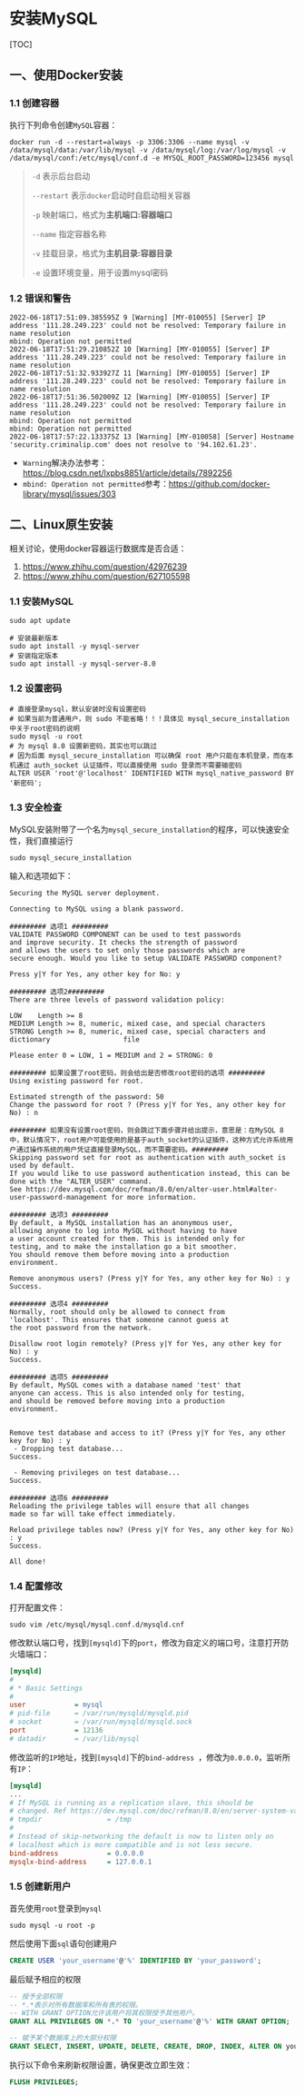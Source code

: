 # 安装MySQL

[TOC]

## 一、使用Docker安装

### 1.1 创建容器

执行下列命令创建`MySQL`容器：

```shell
docker run -d --restart=always -p 3306:3306 --name mysql -v /data/mysql/data:/var/lib/mysql -v /data/mysql/log:/var/log/mysql -v /data/mysql/conf:/etc/mysql/conf.d -e MYSQL_ROOT_PASSWORD=123456 mysql
```

>   `-d` 表示后台启动
>
>   `--restart` 表示`docker`启动时自启动相关容器
>
>   `-p` 映射端口，格式为**主机端口:容器端口**
>
>   `--name` 指定容器名称
>
>   `-v` 挂载目录，格式为**主机目录:容器目录**
>
>   `-e` 设置环境变量，用于设置mysql密码

### 1.2 错误和警告

```
2022-06-18T17:51:09.385595Z 9 [Warning] [MY-010055] [Server] IP address '111.28.249.223' could not be resolved: Temporary failure in name resolution
mbind: Operation not permitted
2022-06-18T17:51:29.210852Z 10 [Warning] [MY-010055] [Server] IP address '111.28.249.223' could not be resolved: Temporary failure in name resolution
2022-06-18T17:51:32.933927Z 11 [Warning] [MY-010055] [Server] IP address '111.28.249.223' could not be resolved: Temporary failure in name resolution
2022-06-18T17:51:36.502009Z 12 [Warning] [MY-010055] [Server] IP address '111.28.249.223' could not be resolved: Temporary failure in name resolution
mbind: Operation not permitted
mbind: Operation not permitted
2022-06-18T17:57:22.133375Z 13 [Warning] [MY-010058] [Server] Hostname 'security.criminalip.com' does not resolve to '94.102.61.23'.
```

-   `Warning`解决办法参考：https://blog.csdn.net/lxpbs8851/article/details/7892256
-   `mbind: Operation not permitted`参考：https://github.com/docker-library/mysql/issues/303

## 二、Linux原生安装

相关讨论，使用docker容器运行数据库是否合适：

1.   https://www.zhihu.com/question/42976239
2.   https://www.zhihu.com/question/627105598

### 1.1 安装MySQL

```shell
sudo apt update

# 安装最新版本
sudo apt install -y mysql-server
# 安装指定版本
sudo apt install -y mysql-server-8.0
```

### 1.2 设置密码

```shell
# 直接登录mysql，默认安装时没有设置密码
# 如果当前为普通用户，则 sudo 不能省略！！！具体见 mysql_secure_installation 中关于root密码的说明
sudo mysql -u root
# 为 mysql 8.0 设置新密码，其实也可以跳过
# 因为后面 mysql_secure_installation 可以确保 root 用户只能在本机登录，而在本机通过 auth_socket 认证插件，可以直接使用 sudo 登录而不需要输密码
ALTER USER 'root'@'localhost' IDENTIFIED WITH mysql_native_password BY '新密码';
```

### 1.3 安全检查

MySQL安装附带了一个名为`mysql_secure_installation`的程序，可以快速安全性，我们直接运行

```shell
sudo mysql_secure_installation
```

输入和选项如下：

```shell
Securing the MySQL server deployment.

Connecting to MySQL using a blank password.

######### 选项1 #########
VALIDATE PASSWORD COMPONENT can be used to test passwords
and improve security. It checks the strength of password
and allows the users to set only those passwords which are
secure enough. Would you like to setup VALIDATE PASSWORD component?

Press y|Y for Yes, any other key for No: y

######### 选项2#########
There are three levels of password validation policy:

LOW    Length >= 8
MEDIUM Length >= 8, numeric, mixed case, and special characters
STRONG Length >= 8, numeric, mixed case, special characters and dictionary                  file

Please enter 0 = LOW, 1 = MEDIUM and 2 = STRONG: 0

######### 如果设置了root密码，则会给出是否修改root密码的选项 #########
Using existing password for root.

Estimated strength of the password: 50
Change the password for root ? (Press y|Y for Yes, any other key for No) : n

######### 如果没有设置root密码，则会跳过下面步骤并给出提示，意思是：在MySQL 8中，默认情况下，root用户可能使用的是基于auth_socket的认证插件，这种方式允许系统用户通过操作系统的用户凭证直接登录MySQL，而不需要密码。#########
Skipping password set for root as authentication with auth_socket is used by default.
If you would like to use password authentication instead, this can be done with the "ALTER_USER" command.
See https://dev.mysql.com/doc/refman/8.0/en/alter-user.html#alter-user-password-management for more information.

######### 选项3 #########
By default, a MySQL installation has an anonymous user,
allowing anyone to log into MySQL without having to have
a user account created for them. This is intended only for
testing, and to make the installation go a bit smoother.
You should remove them before moving into a production
environment.

Remove anonymous users? (Press y|Y for Yes, any other key for No) : y
Success.

######### 选项4 #########
Normally, root should only be allowed to connect from
'localhost'. This ensures that someone cannot guess at
the root password from the network.

Disallow root login remotely? (Press y|Y for Yes, any other key for No) : y
Success.

######### 选项5 #########
By default, MySQL comes with a database named 'test' that
anyone can access. This is also intended only for testing,
and should be removed before moving into a production
environment.


Remove test database and access to it? (Press y|Y for Yes, any other key for No) : y
 - Dropping test database...
Success.

 - Removing privileges on test database...
Success.

######### 选项6 #########
Reloading the privilege tables will ensure that all changes
made so far will take effect immediately.

Reload privilege tables now? (Press y|Y for Yes, any other key for No) : y
Success.

All done!
```

### 1.4 配置修改

打开配置文件：

```shell
sudo vim /etc/mysql/mysql.conf.d/mysqld.cnf
```

修改默认端口号，找到`[mysqld]`下的`port`，修改为自定义的端口号，注意打开防火墙端口：

```ini
[mysqld]
#
# * Basic Settings
#
user            = mysql
# pid-file      = /var/run/mysqld/mysqld.pid
# socket        = /var/run/mysqld/mysqld.sock
port            = 12136
# datadir       = /var/lib/mysql
```

修改监听的`IP`地址，找到`[mysqld]`下的`bind-address `，修改为`0.0.0.0`，监听所有`IP`：

```ini
[mysqld]
...
# If MySQL is running as a replication slave, this should be
# changed. Ref https://dev.mysql.com/doc/refman/8.0/en/server-system-variables.html#sysvar_tmpdir
# tmpdir                = /tmp
#
# Instead of skip-networking the default is now to listen only on
# localhost which is more compatible and is not less secure.
bind-address            = 0.0.0.0
mysqlx-bind-address     = 127.0.0.1
```

### 1.5 创建新用户

首先使用`root`登录到`mysql`

```shell
sudo mysql -u root -p
```

然后使用下面`sql`语句创建用户

```sql
CREATE USER 'your_username'@'%' IDENTIFIED BY 'your_password';
```

最后赋予相应的权限

```sql
-- 授予全部权限
-- *.*表示对所有数据库和所有表的权限。
-- WITH GRANT OPTION允许该用户将其权限授予其他用户。
GRANT ALL PRIVILEGES ON *.* TO 'your_username'@'%' WITH GRANT OPTION;

-- 赋予某个数据库上的大部分权限
GRANT SELECT, INSERT, UPDATE, DELETE, CREATE, DROP, INDEX, ALTER ON your_database_name.* TO 'your_username'@'%';
```

执行以下命令来刷新权限设置，确保更改立即生效：

```sql
FLUSH PRIVILEGES;
```
